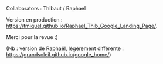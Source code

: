 Collaborators : Thibaut / Raphael

Version en production : https://tmiquel.github.io/Raphael_Thib_Google_Landing_Page/.

Merci pour la revue :)

(Nb : version de Raphaël, légèrement différente : https://grandsoleil.github.io/google_home/)
